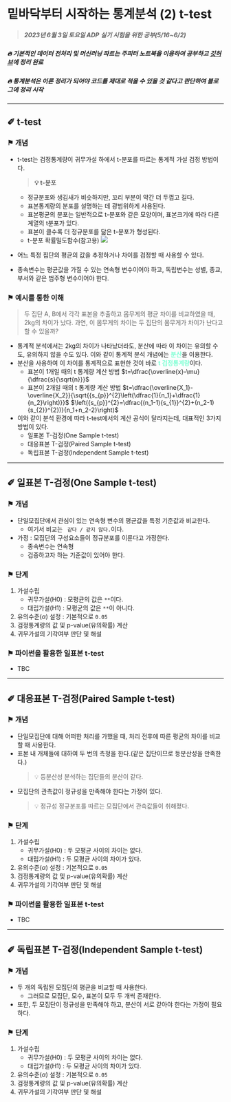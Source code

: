 # 밑바닥부터 시작하는 통계분석 (2) t-test

> ##### 2023년 6월 3일 토요일 ADP 실기 시험을 위한 공부(5/16~6/2)
##### 🔥 기본적인 데이터 전처리 및 머신러닝 파트는 주피터 노트북을 이용하여 공부하고 [깃허브](https://github.com/DMIS0126/ADP/tree/main/Private_Study)에 정리 완료
##### 🔥 통계분석은 이론 정리가 되어야 코드를 제대로 적을 수 있을 것 같다고 판단하여 블로그에 정리 시작

---
## ✐ t-test
### ⚑ 개념
* t-test는 검정통계량이 귀무가설 하에서 t-분포를 따르는 통계적 가설 검정 방법이다.
  > **💡 t-분포**
  * 정규분포와 생김새가 비슷하지만, 꼬리 부분이 약간 더 두껍고 길다.
  * 표본통계량의 분포를 설명하는 데 광범위하게 사용된다.
  * 표본평균의 분포는 일반적으로 t-분포와 같은 모양이며, 표본크기에 따라 다른 계열의 t분포가 있다.
  * 표본이 클수록 더 정규분포를 닮은 t-분포가 형성된다.
  * t-분포 확률밀도함수(참고용)
  	![](https://velog.velcdn.com/images/dmis/post/8500aed9-75b8-4ccf-bca9-4c2692c0b1f4/image.png)

  
* 어느 특정 집단의 평균의 값을 추정하거나 차이를 검정할 때 사용할 수 있다.
* 종속변수는 평균값을 가질 수 있는 연속형 변수이어야 하고, 독립변수는 성별, 종교, 부서와 같은 범주형 변수이어야 한다.

### ⚑ 예시를 통한 이해
> 두 집단 A, B에서 각각 표본을 추출하고 몸무게의 평균 차이를 비교하였을 때, 2kg의 차이가 났다. 과연, 이 몸무게의 차이는 두 집단의 몸무게가 차이가 난다고 할 수 있을까?

* 통계적 분석에서는 2kg의 차이가 나타났더라도, 분산에 따라 이 차이는 유의할 수도, 유의하지 않을 수도 있다. 이와 같이 통계적 분석 개념에는 <span style="color:#7FFFD4;">**분산**</span>을 이용한다. 
* 분산을 사용하여 이 차이를 통계적으로 표현한 것이 바로 <span style="color:#7FFFD4;">**t 검정통계량**</span>이다.
  * 표본이 1개일 때의 t 통계량 계산 방법
    $t=\dfrac{\overline{x}-\mu}{\dfrac{s}{\sqrt{n}}}$
  * 표본이 2개일 때의 t 통계량 계산 방법
    $t=\dfrac{\overline{X_1}-\overline{X_2}}{\sqrt{{s_{p}}^{2}\left(\dfrac{1}{n_1}+\dfrac{1}{n_2}\right)}}$ $\left({s_{p}}^{2}=\dfrac{(n_1-1){s_{1}}^{2}+(n_2-1){s_{2}}^{2})}{n_1+n_2-2}\right)$
* 이와 같이 분석 환경에 따라 t-test에서의 계산 공식이 달라지는데, 대표적인 3가지 방법이 있다.
  * 일표본 T-검정(One Sample t-test)
  * 대응표본 T-검정(Paired Sample t-test)
  * 독립표본 T-검정(Independent Sample t-test)
---
## ✐ 일표본 T-검정(One Sample t-test)
### ⚑ 개념
* 단일모집단에서 관심이 있는 연속형 변수의 평균값을 특정 기준값과 비교한다.
  * 여기서 비교는 ` 같다 / 같지 않다.`이다.
* 가정 : 모집단의 구성요소들이 정규분포를 이룬다고 가정한다.
  * 종속변수는 연속형
  * 검증하고자 하는 기준값이 있어야 한다.
  
### ⚑ 단계
1. 가설수립
   * 귀무가설(H0) : 모평균의 값은 `**`이다.
   * 대립가설(H1) : 모평균의 값은 `**`이 아니다.
2. 유의수준($\alpha$) 설정 : 기본적으로 `0.05`
3. 검정통계량의 값 및 p-value(유의확률) 계산
4. 귀무가설의 기각여부 판단 및 해설

### ⚑ 파이썬을 활용한 일표본 t-test
* TBC

---
## ✐ 대응표본 T-검정(Paired Sample t-test)
### ⚑ 개념
* 단일모집단에 대해 어떠한 처리를 가했을 때, 처리 전후에 따른 평균의 차이를 비교할 때 사용한다.
* 표본 내 개체들에 대하여 두 번의 측정을 한다.(같은 집단이므로 등분산성을 만족한다.)
  > 💡 등분산성
  분석하는 집단들의 분산이 같다.
* 모집단의 관측값이 정규성을 만족해야 한다는 가정이 있다.
  > 💡 정규성
  정규분포를 따르는 모집단에서 관측값들이 취해졌다.

### ⚑ 단계
1. 가설수립
   * 귀무가설(H0) : 두 모평균 사이의 차이는 없다.
   * 대립가설(H1) : 두 모평균 사이의 차이가 있다.
2. 유의수준($\alpha$) 설정 : 기본적으로 `0.05`
3. 검정통계량의 값 및 p-value(유의확률) 계산
4. 귀무가설의 기각여부 판단 및 해설

### ⚑ 파이썬을 활용한 일표본 t-test
* TBC

---

## ✐ 독립표본 T-검정(Independent Sample t-test)
### ⚑ 개념
* 두 개의 독립된 모집단의 평균을 비교할 때 사용한다.
  * 그러므로 모집단, 모수, 표본이 모두 두 개씩 존재한다.
* 또한, 두 모집단이 정규성을 만족해야 하고, 분산이 서로 같아야 한다는 가정이 필요하다.


### ⚑ 단계
1. 가설수립
   * 귀무가설(H0) : 두 모평균 사이의 차이는 없다.
   * 대립가설(H1) : 두 모평균 사이의 차이가 있다.
2. 유의수준($\alpha$) 설정 : 기본적으로 `0.05`
3. 검정통계량의 값 및 p-value(유의확률) 계산
4. 귀무가설의 기각여부 판단 및 해설